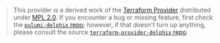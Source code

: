 > This provider is a derived work of the [Terraform Provider](https://github.com/terraform-providers/terraform-provider-delphix)
> distributed under [MPL 2.0](https://www.mozilla.org/en-US/MPL/2.0/). If you encounter a bug or missing feature,
> first check the [`pulumi-delphix` repo](/issues); however, if that doesn't turn up anything,
> please consult the source [`terraform-provider-delphix` repo](https://github.com/terraform-providers/terraform-provider-delphix/issues).
